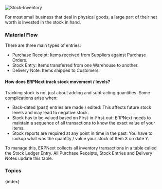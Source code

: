 ![Stock-Inventory](http://erpnext.org/files/stock-inventory.png)

For most small business that deal in physical goods, a large part of their net
worth is invested in the stock in hand.

### Material Flow

There are three main types of entries:

  * Purchase Receipt: Items received from Suppliers against Purchase Orders. 
  * Stock Entry: Items transferred from one Warehouse to another. 
  * Delivery Note: Items shipped to Customers.

#### How does ERPNext track stock movement / levels?

Tracking stock is not just about adding and subtracting quantities. Some
complications arise when:

  * Back-dated (past) entries are made / edited: This affects future stock levels and may lead to negative stock.
  * Stock has to be valued based on First-in-First-out: ERPNext needs to maintain a sequence of all transactions to know the exact value of your Items.
  * Stock reports are required at any point in time in the past: You have to lookup what was the quantity / value your stock of Item X on date Y.

To manage this, ERPNext collects all inventory transactions in a table called
the Stock Ledger Entry. All Purchase Receipts, Stock Entries and Delivery
Notes update this table.

### Topics

{index}
